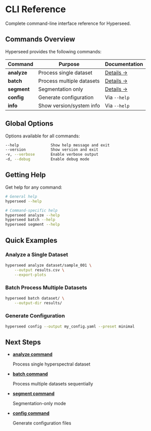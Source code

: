 # CLI Reference

Complete command-line interface reference for Hyperseed.

## Commands Overview

Hyperseed provides the following commands:

| Command | Purpose | Documentation |
|---------|---------|---------------|
| **analyze** | Process single dataset | [Details →](extract.md) |
| **batch** | Process multiple datasets | [Details →](batch.md) |
| **segment** | Segmentation only | [Details →](segment.md) |
| **config** | Generate configuration | Via `--help` |
| **info** | Show version/system info | Via `--help` |

## Global Options

Options available for all commands:

```bash
--help              Show help message and exit
--version           Show version and exit
-v, --verbose       Enable verbose output
-d, --debug         Enable debug mode
```

## Getting Help

Get help for any command:

```bash
# General help
hyperseed --help

# Command-specific help
hyperseed analyze --help
hyperseed batch --help
hyperseed segment --help
```

## Quick Examples

### Analyze a Single Dataset

```bash
hyperseed analyze dataset/sample_001 \
    --output results.csv \
    --export-plots
```

### Batch Process Multiple Datasets

```bash
hyperseed batch dataset/ \
    --output-dir results/
```

### Generate Configuration

```bash
hyperseed config --output my_config.yaml --preset minimal
```

## Next Steps

<div class="grid cards" markdown>

-   **[analyze command](extract.md)**

    Process single hyperspectral dataset

-   **[batch command](batch.md)**

    Process multiple datasets sequentially

-   **[segment command](segment.md)**

    Segmentation-only mode

-   **[config command]()**

    Generate configuration files

</div>
